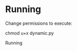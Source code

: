 <h1>Running</h1>

<p>Change permissions to execute:</p>
<p>chmod u+x dynamic.py</p>


<p>Running</p>